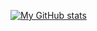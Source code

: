 [![My GitHub stats](https://github-readme-stats.vercel.app/api?username=joshuajdevine&count_private=true&show_icons=true&theme=dracula)](https://github.com/JoshuaJDevine)
